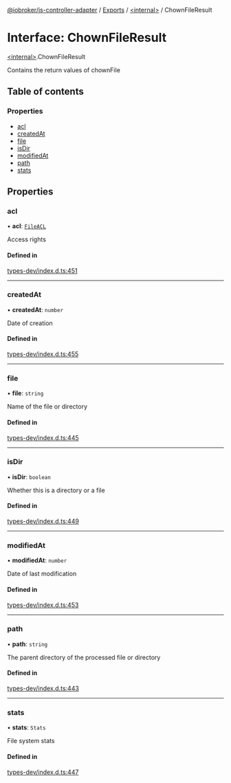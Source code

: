 [@iobroker/js-controller-adapter](../README.md) / [Exports](../modules.md) / [\<internal\>](../modules/internal_.md) / ChownFileResult

# Interface: ChownFileResult

[\<internal\>](../modules/internal_.md).ChownFileResult

Contains the return values of chownFile

## Table of contents

### Properties

- [acl](internal_.ChownFileResult.md#acl)
- [createdAt](internal_.ChownFileResult.md#createdat)
- [file](internal_.ChownFileResult.md#file)
- [isDir](internal_.ChownFileResult.md#isdir)
- [modifiedAt](internal_.ChownFileResult.md#modifiedat)
- [path](internal_.ChownFileResult.md#path)
- [stats](internal_.ChownFileResult.md#stats)

## Properties

### acl

• **acl**: [`FileACL`](internal_.FileACL.md)

Access rights

#### Defined in

[types-dev/index.d.ts:451](https://github.com/ioBroker/ioBroker.js-controller/blob/732ebe66/packages/types-dev/index.d.ts#L451)

___

### createdAt

• **createdAt**: `number`

Date of creation

#### Defined in

[types-dev/index.d.ts:455](https://github.com/ioBroker/ioBroker.js-controller/blob/732ebe66/packages/types-dev/index.d.ts#L455)

___

### file

• **file**: `string`

Name of the file or directory

#### Defined in

[types-dev/index.d.ts:445](https://github.com/ioBroker/ioBroker.js-controller/blob/732ebe66/packages/types-dev/index.d.ts#L445)

___

### isDir

• **isDir**: `boolean`

Whether this is a directory or a file

#### Defined in

[types-dev/index.d.ts:449](https://github.com/ioBroker/ioBroker.js-controller/blob/732ebe66/packages/types-dev/index.d.ts#L449)

___

### modifiedAt

• **modifiedAt**: `number`

Date of last modification

#### Defined in

[types-dev/index.d.ts:453](https://github.com/ioBroker/ioBroker.js-controller/blob/732ebe66/packages/types-dev/index.d.ts#L453)

___

### path

• **path**: `string`

The parent directory of the processed file or directory

#### Defined in

[types-dev/index.d.ts:443](https://github.com/ioBroker/ioBroker.js-controller/blob/732ebe66/packages/types-dev/index.d.ts#L443)

___

### stats

• **stats**: `Stats`

File system stats

#### Defined in

[types-dev/index.d.ts:447](https://github.com/ioBroker/ioBroker.js-controller/blob/732ebe66/packages/types-dev/index.d.ts#L447)

